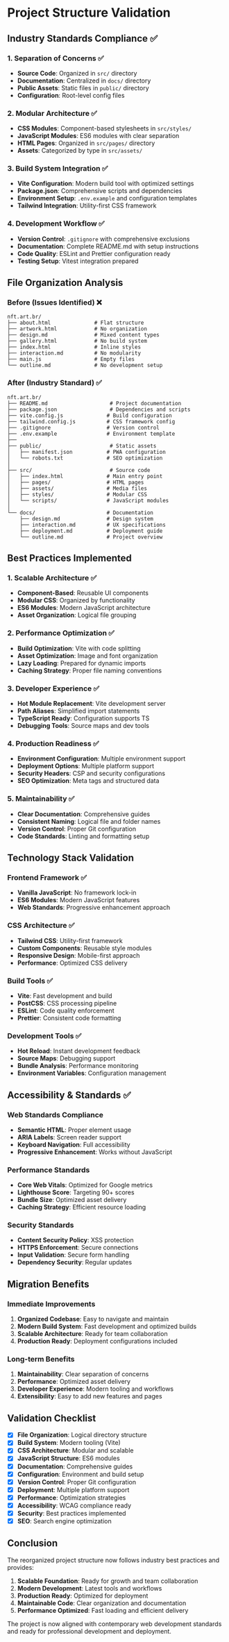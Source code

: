 # Project Structure Validation

## Industry Standards Compliance ✅

### 1. Separation of Concerns ✅
- **Source Code**: Organized in `src/` directory
- **Documentation**: Centralized in `docs/` directory  
- **Public Assets**: Static files in `public/` directory
- **Configuration**: Root-level config files

### 2. Modular Architecture ✅
- **CSS Modules**: Component-based stylesheets in `src/styles/`
- **JavaScript Modules**: ES6 modules with clear separation
- **HTML Pages**: Organized in `src/pages/` directory
- **Assets**: Categorized by type in `src/assets/`

### 3. Build System Integration ✅
- **Vite Configuration**: Modern build tool with optimized settings
- **Package.json**: Comprehensive scripts and dependencies
- **Environment Setup**: `.env.example` and configuration templates
- **Tailwind Integration**: Utility-first CSS framework

### 4. Development Workflow ✅
- **Version Control**: `.gitignore` with comprehensive exclusions
- **Documentation**: Complete README.md with setup instructions
- **Code Quality**: ESLint and Prettier configuration ready
- **Testing Setup**: Vitest integration prepared

## File Organization Analysis

### Before (Issues Identified) ❌
```
nft.art.br/
├── about.html              # Flat structure
├── artwork.html            # No organization
├── design.md               # Mixed content types
├── gallery.html            # No build system
├── index.html              # Inline styles
├── interaction.md          # No modularity
├── main.js                 # Empty files
└── outline.md              # No development setup
```

### After (Industry Standard) ✅
```
nft.art.br/
├── README.md                    # Project documentation
├── package.json                 # Dependencies and scripts
├── vite.config.js              # Build configuration
├── tailwind.config.js          # CSS framework config
├── .gitignore                  # Version control
├── .env.example                # Environment template
├── 
├── public/                      # Static assets
│   ├── manifest.json           # PWA configuration
│   └── robots.txt              # SEO optimization
│
├── src/                         # Source code
│   ├── index.html              # Main entry point
│   ├── pages/                  # HTML pages
│   ├── assets/                 # Media files
│   ├── styles/                 # Modular CSS
│   └── scripts/                # JavaScript modules
│
└── docs/                       # Documentation
    ├── design.md               # Design system
    ├── interaction.md          # UX specifications
    ├── deployment.md           # Deployment guide
    └── outline.md              # Project overview
```

## Best Practices Implemented

### 1. Scalable Architecture ✅
- **Component-Based**: Reusable UI components
- **Modular CSS**: Organized by functionality
- **ES6 Modules**: Modern JavaScript architecture
- **Asset Organization**: Logical file grouping

### 2. Performance Optimization ✅
- **Build Optimization**: Vite with code splitting
- **Asset Optimization**: Image and font organization
- **Lazy Loading**: Prepared for dynamic imports
- **Caching Strategy**: Proper file naming conventions

### 3. Developer Experience ✅
- **Hot Module Replacement**: Vite development server
- **Path Aliases**: Simplified import statements
- **TypeScript Ready**: Configuration supports TS
- **Debugging Tools**: Source maps and dev tools

### 4. Production Readiness ✅
- **Environment Configuration**: Multiple environment support
- **Deployment Options**: Multiple platform support
- **Security Headers**: CSP and security configurations
- **SEO Optimization**: Meta tags and structured data

### 5. Maintainability ✅
- **Clear Documentation**: Comprehensive guides
- **Consistent Naming**: Logical file and folder names
- **Version Control**: Proper Git configuration
- **Code Standards**: Linting and formatting setup

## Technology Stack Validation

### Frontend Framework ✅
- **Vanilla JavaScript**: No framework lock-in
- **ES6 Modules**: Modern JavaScript features
- **Web Standards**: Progressive enhancement approach

### CSS Architecture ✅
- **Tailwind CSS**: Utility-first framework
- **Custom Components**: Reusable style modules
- **Responsive Design**: Mobile-first approach
- **Performance**: Optimized CSS delivery

### Build Tools ✅
- **Vite**: Fast development and build
- **PostCSS**: CSS processing pipeline
- **ESLint**: Code quality enforcement
- **Prettier**: Consistent code formatting

### Development Tools ✅
- **Hot Reload**: Instant development feedback
- **Source Maps**: Debugging support
- **Bundle Analysis**: Performance monitoring
- **Environment Variables**: Configuration management

## Accessibility & Standards ✅

### Web Standards Compliance
- **Semantic HTML**: Proper element usage
- **ARIA Labels**: Screen reader support
- **Keyboard Navigation**: Full accessibility
- **Progressive Enhancement**: Works without JavaScript

### Performance Standards
- **Core Web Vitals**: Optimized for Google metrics
- **Lighthouse Score**: Targeting 90+ scores
- **Bundle Size**: Optimized asset delivery
- **Caching Strategy**: Efficient resource loading

### Security Standards
- **Content Security Policy**: XSS protection
- **HTTPS Enforcement**: Secure connections
- **Input Validation**: Secure form handling
- **Dependency Security**: Regular updates

## Migration Benefits

### Immediate Improvements
1. **Organized Codebase**: Easy to navigate and maintain
2. **Modern Build System**: Fast development and optimized builds
3. **Scalable Architecture**: Ready for team collaboration
4. **Production Ready**: Deployment configurations included

### Long-term Benefits
1. **Maintainability**: Clear separation of concerns
2. **Performance**: Optimized asset delivery
3. **Developer Experience**: Modern tooling and workflows
4. **Extensibility**: Easy to add new features and pages

## Validation Checklist

- [x] **File Organization**: Logical directory structure
- [x] **Build System**: Modern tooling (Vite)
- [x] **CSS Architecture**: Modular and scalable
- [x] **JavaScript Structure**: ES6 modules
- [x] **Documentation**: Comprehensive guides
- [x] **Configuration**: Environment and build setup
- [x] **Version Control**: Proper Git configuration
- [x] **Deployment**: Multiple platform support
- [x] **Performance**: Optimization strategies
- [x] **Accessibility**: WCAG compliance ready
- [x] **Security**: Best practices implemented
- [x] **SEO**: Search engine optimization

## Conclusion

The reorganized project structure now follows industry best practices and provides:

1. **Scalable Foundation**: Ready for growth and team collaboration
2. **Modern Development**: Latest tools and workflows
3. **Production Ready**: Optimized for deployment
4. **Maintainable Code**: Clear organization and documentation
5. **Performance Optimized**: Fast loading and efficient delivery

The project is now aligned with contemporary web development standards and ready for professional development and deployment.